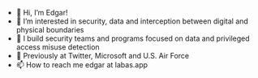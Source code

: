 - 👋 Hi, I’m Edgar!
- 👀 I’m interested in security, data and interception between digital and physical boundaries 
- 🌱 I build security teams and programs focused on data and privileged access misuse detection
- 💞️ Previously at Twitter, Microsoft and U.S. Air Force
- 📫 How to reach me edgar at labas.app 

<!---
cl0udmaker/cl0udmaker is a ✨ special ✨ repository because its `README.md` (this file) appears on your GitHub profile.
You can click the Preview link to take a look at your changes.
--->
